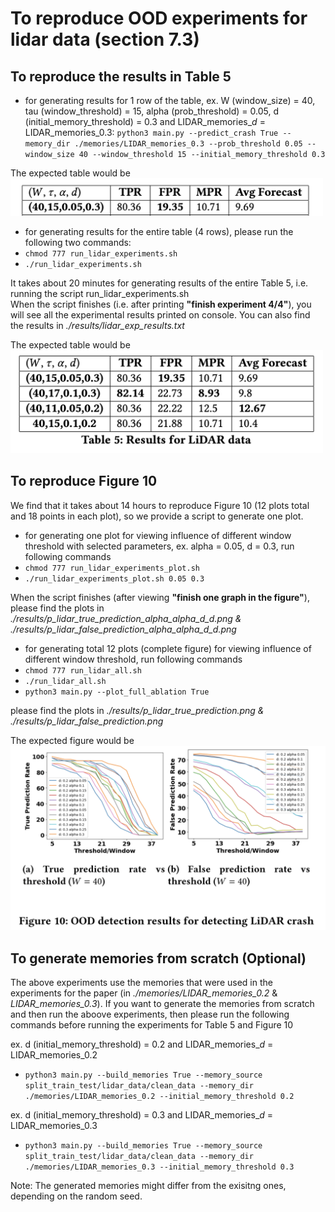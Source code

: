 # To reproduce OOD experiments for lidar data (section 7.3)

## To reproduce the results in Table 5

- for generating results for 1 row of the table, ex. W (window_size) = 40, tau (window_threshold) = 15, alpha (prob_threshold) = 0.05, d (initial_memory_threshold) = 0.3 and LIDAR_memories_$d$ = LIDAR_memories_0.3: 
`python3 main.py --predict_crash True --memory_dir ./memories/LIDAR_memories_0.3 --prob_threshold 0.05 --window_size 40 --window_threshold 15 --initial_memory_threshold 0.3`

The expected table would be <br>
<img src="../expected_output/table_5_a.png" width="500" />

- for generating results for the entire table (4 rows), please run the following two commands:
- `chmod 777 run_lidar_experiments.sh`
- `./run_lidar_experiments.sh`

It takes about 20 minutes for generating results of the entire Table 5, i.e. running the script run_lidar_experiments.sh <br>
When the script finishes (i.e. after printing **"finish experiment 4/4"**), you will see all the experimental results printed on console. You can also find the results in *./results/lidar_exp_results.txt*

The expected table would be <br>
<img src="../expected_output/table_5_b.png" width="500" />

## To reproduce Figure 10
We find that it takes about 14 hours to reproduce Figure 10 (12 plots total and 18 points in each plot), so we provide a script to generate one plot. <br>

- for generating one plot for viewing influence of different window threshold with selected parameters, ex. alpha = 0.05, d = 0.3, run following commands
- `chmod 777 run_lidar_experiments_plot.sh`
- `./run_lidar_experiments_plot.sh 0.05 0.3`

When the script finishes (after viewing **"finish one graph in the figure"**), please find the plots in *./results/p_lidar_true_prediction_alpha_$alpha$\_d\_$d$.png & ./results/p_lidar_false_prediction_alpha_$alpha$\_d\_$d$.png*

- for generating total 12 plots (complete figure) for viewing influence of different window threshold, run following commands
- `chmod 777 run_lidar_all.sh`
- `./run_lidar_all.sh`
- `python3 main.py --plot_full_ablation True`

please find the plots in *./results/p_lidar_true_prediction.png & ./results/p_lidar_false_prediction.png*

The expected figure would be 
<img src="../expected_output/figure_10.png" width="800" />

## To generate memories from scratch (Optional)

The above experiments use the memories that were used in the experiments for the paper (in *./memories/LIDAR_memories_0.2* & *LIDAR_memories_0.3*). If you want to generate the memories from scratch and then run the aboove experiments, then please run the following commands before running the experiments for Table 5 and Figure 10 <br>

ex. d (initial_memory_threshold) = 0.2 and LIDAR_memories_$d$ = LIDAR_memories_0.2

- `python3 main.py --build_memories True --memory_source split_train_test/lidar_data/clean_data --memory_dir ./memories/LIDAR_memories_0.2 --initial_memory_threshold 0.2`

ex. d (initial_memory_threshold) = 0.3 and LIDAR_memories_$d$ = LIDAR_memories_0.3

- `python3 main.py --build_memories True --memory_source split_train_test/lidar_data/clean_data --memory_dir ./memories/LIDAR_memories_0.3 --initial_memory_threshold 0.3`

Note: The generated memories might differ from the exisitng ones, depending on the random seed. 
